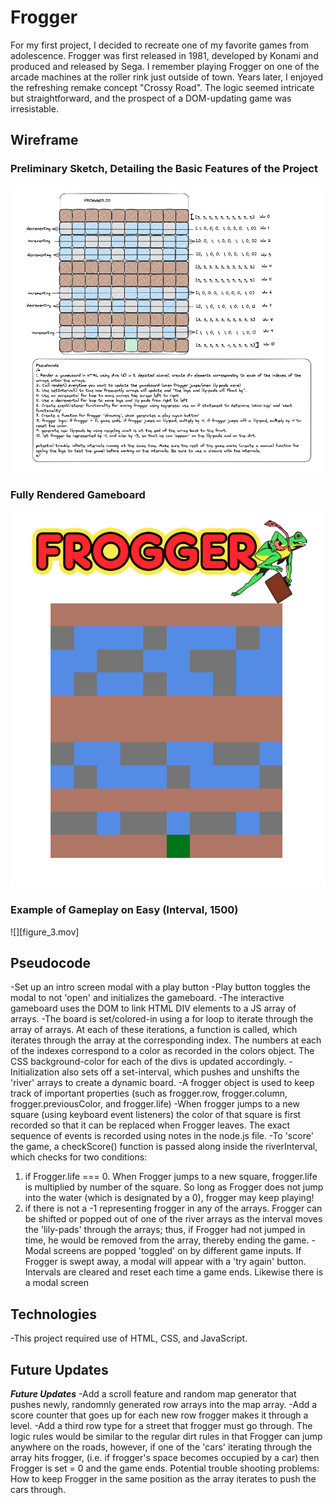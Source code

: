 # Frogger
For my first project, I decided to recreate one of my favorite games from adolescence. Frogger was first released in 1981, developed by Konami and produced and released by Sega. I remember playing Frogger on one of the arcade machines at the roller rink just outside of town. Years later, I enjoyed the refreshing remake concept "Crossy Road". The logic seemed intricate but straightforward, and the prospect of a DOM-updating game was irresistable.

## Wireframe
### Preliminary Sketch, Detailing the Basic Features of the Project
![](Figure_1.png)
### Fully Rendered Gameboard
![](Figure_2.png)
### Example of Gameplay on Easy (Interval, 1500)
![][figure_3.mov]

## Pseudocode
-Set up an intro screen modal with a play button
-Play button toggles the modal to not 'open' and initializes the gameboard.
-The interactive gameboard uses the DOM to link HTML DIV elements to a JS array of arrays. 
-The board is set/colored-in using a for loop to iterate through the array of arrays. At each of these iterations, a function is called, which iterates through the array at the corresponding index. The numbers at each of the indexes correspond to a color as recorded in the colors object. The CSS background-color for each of the divs is updated accordingly. 
-Initialization also sets off a set-interval, which pushes and unshifts the 'river' arrays to create a dynamic board. 
-A frogger object is used to keep track of important properties (such as frogger.row, frogger.column, frogger.previousColor, and frogger.life)
-When frogger jumps to a new square (using keyboard event listeners) the color of that square is first recorded so that it can be replaced when Frogger leaves. The exact sequence of events is recorded using notes in the node.js file.
-To 'score' the game, a checkScore() function is passed along inside the riverInterval, which checks for two conditions: 
1. if Frogger.life === 0. When Frogger jumps to a new square, frogger.life is multiplied by number of the square. So long as Frogger does not jump into the water (which is designated by a 0), frogger may keep playing! 
2. if there is not a -1 representing frogger in any of the arrays. Frogger can be shifted or popped out of one of the river arrays as the interval moves the 'lily-pads' through the arrays; thus, if Frogger had not jumped in time, he would be removed from the array, thereby ending the game.
-Modal screens are popped 'toggled' on by different game inputs. If Frogger is swept away, a modal will appear with a 'try again' button. Intervals are cleared and reset each time a game ends. Likewise there is a modal screen 

## Technologies
-This project required use of HTML, CSS, and JavaScript.

## Future Updates
***Future Updates***
-Add a scroll feature and random map generator that pushes newly, randomnly generated row arrays into the map array. 
-Add a score counter that goes up for each new row frogger makes it through a level. 
-Add a third row type for a street that frogger must go through. The logic rules would be similar to the regular dirt rules in that Frogger can jump anywhere on the roads, however, if one of the 'cars' iterating through the array hits frogger, (i.e. if frogger's space becomes occupied by a car) then Frogger is set = 0  and the game ends. Potential trouble shooting problems: How to keep Frogger in the same position as the array iterates to push the cars through. 